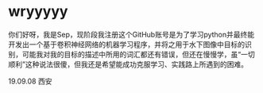 # wryyyyy

你们好呀，我是Sep，现阶段我注册这个GitHub账号是为了学习python并最终能开发出一个基于卷积神经网络的机器学习程序，并将之用于水下图像中目标的识别，可能我对我的目标的描述中所用的词汇都还有错误，但还在慢慢学，虽“一切顺利”这种说法很傻，但我还是希望能成功克服学习、实践路上所遇到的困难。

19.09.08 西安
